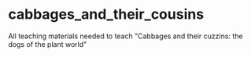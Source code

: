 # cabbages_and_their_cousins
All teaching materials needed to teach "Cabbages and their cuzzins: the dogs of the plant world"
